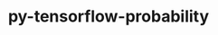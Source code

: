 ---
title: "py-tensorflow-probability"
layout: cache
categories: [package, develop]
meta: {"compilers": ["gcc@=13.2.0"], "num_specs": 14, "num_specs_by_stack": {"ml-linux-aarch64-cpu": 7, "ml-linux-aarch64-cuda": 7, "ml-linux-x86_64-cpu": 7, "ml-linux-x86_64-cuda": 7, "ml-linux-x86_64-rocm": 7, "root": 14}, "oss": ["ubuntu24.04"], "platforms": ["linux"], "stacks": ["ml-linux-aarch64-cpu", "ml-linux-aarch64-cuda", "ml-linux-x86_64-cpu", "ml-linux-x86_64-cuda", "ml-linux-x86_64-rocm", "root"], "targets": ["aarch64", "x86_64_v3"], "versions": ["0.23.0"]}
spec_details: [{"compiler": "gcc@=13.2.0", "hash": "2o75tswmxayxlhsfi6gqbuqm4yxziwbb", "os": "ubuntu24.04", "platform": "linux", "size": "-", "stacks": ["ml-linux-x86_64-cpu", "ml-linux-x86_64-cuda", "ml-linux-x86_64-rocm", "root"], "target": "x86_64_v3", "variants": ["build_system=generic", "~py-jax", "~py-tensorflow"], "versions": ["0.23.0"]}, {"compiler": "gcc@=13.2.0", "hash": "3sb2gxq2bxvancd7eqmeumhmlejxb325", "os": "ubuntu24.04", "platform": "linux", "size": "-", "stacks": ["ml-linux-aarch64-cpu", "ml-linux-aarch64-cuda", "root"], "target": "aarch64", "variants": ["build_system=generic", "~py-jax", "~py-tensorflow"], "versions": ["0.23.0"]}, {"compiler": "gcc@=13.2.0", "hash": "4wrxijdnqf2aks6is3k2uju7mkxy7yqb", "os": "ubuntu24.04", "platform": "linux", "size": "-", "stacks": ["ml-linux-aarch64-cpu", "ml-linux-aarch64-cuda", "root"], "target": "aarch64", "variants": ["build_system=generic", "~py-jax", "~py-tensorflow"], "versions": ["0.23.0"]}, {"compiler": "gcc@=13.2.0", "hash": "7l7fpcipeceguywe4ogah5vn2imn4vs5", "os": "ubuntu24.04", "platform": "linux", "size": "-", "stacks": ["ml-linux-aarch64-cpu", "ml-linux-aarch64-cuda", "root"], "target": "aarch64", "variants": ["build_system=generic", "~py-jax", "~py-tensorflow"], "versions": ["0.23.0"]}, {"compiler": "gcc@=13.2.0", "hash": "bht2v3angpvecnxdzc3genqvmcxcga5u", "os": "ubuntu24.04", "platform": "linux", "size": "-", "stacks": ["ml-linux-x86_64-cpu", "ml-linux-x86_64-cuda", "ml-linux-x86_64-rocm", "root"], "target": "x86_64_v3", "variants": ["build_system=generic", "~py-jax", "~py-tensorflow"], "versions": ["0.23.0"]}, {"compiler": "gcc@=13.2.0", "hash": "czktmmzqa3tdmnq2vz5qxsl5beoo6aif", "os": "ubuntu24.04", "platform": "linux", "size": "-", "stacks": ["ml-linux-aarch64-cpu", "ml-linux-aarch64-cuda", "root"], "target": "aarch64", "variants": ["build_system=generic", "~py-jax", "~py-tensorflow"], "versions": ["0.23.0"]}, {"compiler": "gcc@=13.2.0", "hash": "dtbqzvcws7hddpjvawsmvke62sxwg4vj", "os": "ubuntu24.04", "platform": "linux", "size": "-", "stacks": ["ml-linux-x86_64-cpu", "ml-linux-x86_64-cuda", "ml-linux-x86_64-rocm", "root"], "target": "x86_64_v3", "variants": ["build_system=generic", "~py-jax", "~py-tensorflow"], "versions": ["0.23.0"]}, {"compiler": "gcc@=13.2.0", "hash": "lic4c7cfn63uyiz74koc6owi7d7am7no", "os": "ubuntu24.04", "platform": "linux", "size": "-", "stacks": ["ml-linux-x86_64-cpu", "ml-linux-x86_64-cuda", "ml-linux-x86_64-rocm", "root"], "target": "x86_64_v3", "variants": ["build_system=generic", "~py-jax", "~py-tensorflow"], "versions": ["0.23.0"]}, {"compiler": "gcc@=13.2.0", "hash": "lxsagw4iudrtnasptkjalh6pfml6bc34", "os": "ubuntu24.04", "platform": "linux", "size": "-", "stacks": ["ml-linux-x86_64-cpu", "ml-linux-x86_64-cuda", "ml-linux-x86_64-rocm", "root"], "target": "x86_64_v3", "variants": ["build_system=generic", "~py-jax", "~py-tensorflow"], "versions": ["0.23.0"]}, {"compiler": "gcc@=13.2.0", "hash": "myrp6szdhub53u2sru5fgaoo7ac6mykn", "os": "ubuntu24.04", "platform": "linux", "size": "-", "stacks": ["ml-linux-aarch64-cpu", "ml-linux-aarch64-cuda", "root"], "target": "aarch64", "variants": ["build_system=generic", "~py-jax", "~py-tensorflow"], "versions": ["0.23.0"]}, {"compiler": "gcc@=13.2.0", "hash": "qgmttvex6aa6qhjkknd3sebslpq2uxcp", "os": "ubuntu24.04", "platform": "linux", "size": "-", "stacks": ["ml-linux-x86_64-cpu", "ml-linux-x86_64-cuda", "ml-linux-x86_64-rocm", "root"], "target": "x86_64_v3", "variants": ["build_system=generic", "~py-jax", "~py-tensorflow"], "versions": ["0.23.0"]}, {"compiler": "gcc@=13.2.0", "hash": "rfhd6tiy7v6ajno6ruzef5nkgizbh5ir", "os": "ubuntu24.04", "platform": "linux", "size": "-", "stacks": ["ml-linux-x86_64-cpu", "ml-linux-x86_64-cuda", "ml-linux-x86_64-rocm", "root"], "target": "x86_64_v3", "variants": ["build_system=generic", "~py-jax", "~py-tensorflow"], "versions": ["0.23.0"]}, {"compiler": "gcc@=13.2.0", "hash": "rovl2znfvyewrz4coma4xia7pvdqchrz", "os": "ubuntu24.04", "platform": "linux", "size": "-", "stacks": ["ml-linux-aarch64-cpu", "ml-linux-aarch64-cuda", "root"], "target": "aarch64", "variants": ["build_system=generic", "~py-jax", "~py-tensorflow"], "versions": ["0.23.0"]}, {"compiler": "gcc@=13.2.0", "hash": "urdnu2rm2wj6ydpjtufzkhzsp2ncqbr6", "os": "ubuntu24.04", "platform": "linux", "size": "-", "stacks": ["ml-linux-aarch64-cpu", "ml-linux-aarch64-cuda", "root"], "target": "aarch64", "variants": ["build_system=generic", "~py-jax", "~py-tensorflow"], "versions": ["0.23.0"]}]
---